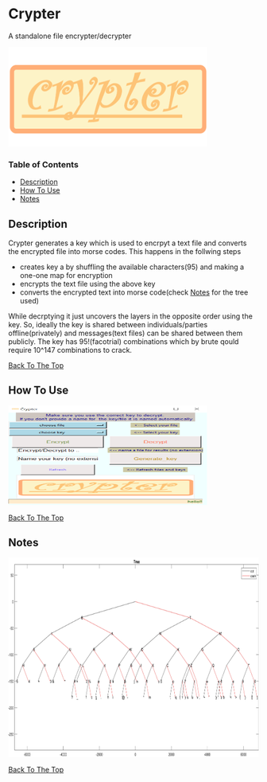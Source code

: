 # Crypter
A standalone file encrypter/decrypter 

<img src="https://github.com/vinaykrishna64/Crypter/blob/main/source_code/pics_for_readme/logo.png" width="400" height="200" />

### Table of Contents

- [Description](#description)
- [How To Use](#how-to-use)
- [Notes](#notes)


## Description
Crypter generates a key which is used to encrpyt a text file and converts the encrypted file into morse codes. This happens in the follwing steps
- creates key a by shuffling the available characters(95) and making a one-one map for encryption
- encrypts the text file using the above key
- converts the encrypted text into morse code(check [Notes](#notes) for the tree used)

While decrptying it just uncovers the layers in the opposite order using the key. So, ideally the key is shared between individuals/parties offline(privately) and messages(text files) can be shared between them publicly. The key has 95!(facotrial) combinations which by brute qould require 10^147 combinations to crack.

[Back To The Top](#Crypter)
## How To Use
<img src="https://github.com/vinaykrishna64/Crypter/blob/main/source_code/pics_for_readme/GUI.PNG" width="400" height="200" />


[Back To The Top](#Crypter)

## Notes
     
<img src="https://github.com/vinaykrishna64/Crypter/blob/main/source_code/pics_for_readme/Tree.jpg" width="600" height="400" />



[Back To The Top](#Crypter)

